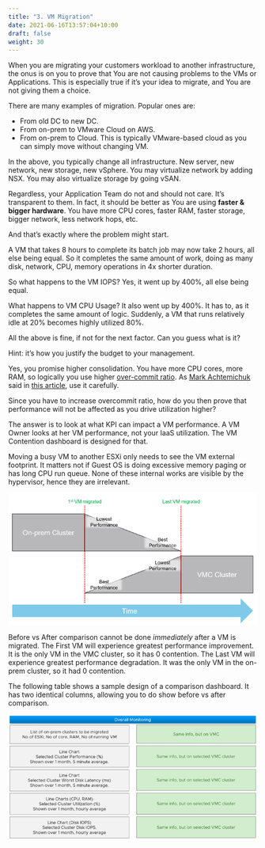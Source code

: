 ```yaml
---
title: "3. VM Migration"
date: 2021-06-16T13:57:04+10:00
draft: false
weight: 30
---
```


When you are migrating your customers workload to another infrastructure, the onus is on you to prove that You are not causing problems to the VMs or Applications. This is especially true if it’s your idea to migrate, and You are not giving them a choice.

There are many examples of migration. Popular ones are:

- From old DC to new DC.
- From on-prem to VMware Cloud on AWS.
- From on-prem to Cloud. This is typically VMware-based cloud as you can simply move without changing VM.

In the above, you typically change all infrastructure. New server, new network, new storage, new vSphere. You may virtualize network by adding NSX. You may also virtualize storage by going vSAN.

Regardless, your Application Team do not and should not care. It’s transparent to them. In fact, it should be better as You are using **faster & bigger hardware**. You have more CPU cores, faster RAM, faster storage, bigger network, less network hops, etc.

And that’s exactly where the problem might start.

A VM that takes 8 hours to complete its batch job may now take 2 hours, all else being equal. So it completes the same amount of work, doing as many disk, network, CPU, memory operations in 4x shorter duration.

So what happens to the VM IOPS? Yes, it went up by 400%, all else being equal.

What happens to VM CPU Usage? It also went up by 400%. It has to, as it completes the same amount of logic. Suddenly, a VM that runs relatively idle at 20% becomes highly utilized 80%.

All the above is fine, if not for the next factor. Can you guess what is it?

Hint: it’s how you justify the budget to your management.

Yes, you promise higher consolidation. You have more CPU cores, more RAM, so logically you use higher [over-commit ratio](https://blogs.vmware.com/vsphere/2015/11/vcpu-to-pcpu-ratios-are-they-still-relevant.html). As [Mark Achtemichuk](https://blogs.vmware.com/vsphere/author/mark_achtemichuk) said in [this article](https://blogs.vmware.com/vsphere/2015/11/vcpu-to-pcpu-ratios-are-they-still-relevant.html), use it carefully.

Since you have to increase overcommit ratio, how do you then prove that performance will not be affected as you drive utilization higher?

The answer is to look at what KPI can impact a VM performance. A VM Owner looks at her VM performance, not your IaaS utilization. The VM Contention dashboard is designed for that.

Moving a busy VM to another ESXi only needs to see the VM external footprint. It matters not if Guest OS is doing excessive memory paging or has long CPU run queue. None of these internal works are visible by the hypervisor, hence they are irrelevant.

![](3.9.3-fig-1.png)

Before vs After comparison cannot be done *immediately* after a VM is migrated. The First VM will experience greatest performance improvement. It is the only VM in the VMC cluster, so it has 0 contention. The Last VM will experience greatest performance degradation. It was the only VM in the on-prem cluster, so it had 0 contention.

The following table shows a sample design of a comparison dashboard. It has two identical columns, allowing you to do show before vs after comparison.

![](3.9.3-fig-2.png)